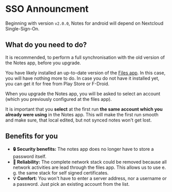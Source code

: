 # SSO Announcment

Beginning with version `v2.0.0`, Notes for android will depend on Nextcloud Single-Sign-On.

## What do you need to do?

It is recommended, to perform a full synchronisation with the old version of the Notes app, before you upgrade.

You have likely installed an up-to-date version of the [Files app](https://play.google.com/store/apps/details?id=net.spryservers.sprycloud). In this case, you will have nothing more to do.
In case you do not have it installed yet, you can get it for free from Play Store or F-Droid.

When you upgrade the Notes app, you will be asked to select an account (which you previously configured at the files app).

It is important that you **select** at the first run **the same account which you already were using** in the Notes app. This will make the first run smooth and make sure, that local edited, but not synced notes won't get lost. 

## Benefits for you

- **:lock: Security benefits:** The notes app does no longer have to store a password itself.
- **:electric_plug: Reliability:** The complete network stack could be removed because all network activities are lead through the files app. This allows us to use e. g. the same stack for self signed certificates.
- **:bulb: Comfort:** You won't have to enter a server address, nor a username or a password. Just pick an existing account from the list.
